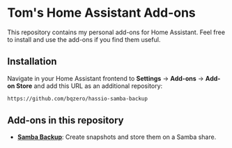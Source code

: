 # Tom's Home Assistant Add-ons

This repository contains my personal add-ons for Home Assistant. Feel free to install and use the add-ons if you find them useful.

## Installation

Navigate in your Home Assistant frontend to **Settings** -> **Add-ons** -> **Add-on Store** and add this URL as an additional repository:
```txt
https://github.com/bqzero/hassio-samba-backup
```

## Add-ons in this repository
 - **[Samba Backup](/samba-backup/README.md)**: Create snapshots and store them on a Samba share.
